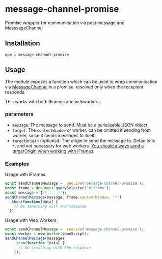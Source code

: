 # message-channel-promise
Promise wrapper for communication via post message and MesssageChannel


## Installation
`npm i message-channel-promise`

## Usage
The module exposes a function which can be used to wrap communication via [MessageChannel](https://developer.mozilla.org/en-US/docs/Web/API/Channel_Messaging_API) in a promise, resolved only when the recepient responds.

This works with both IFrames and webworkers.

### parameters
* `message`: The message to send. Must be a serializable JSON object.
* `target`: The `contentWindow` or worker. can be omitted if sending from worker, since it sends messages to itself.
* `targetOrigin` (optional): The origin to send the message to. Defaults to `*`, and not necessary for web workers.
[You should always send a targetOrigin when working with iFrames](https://developer.mozilla.org/en-US/docs/Web/API/Window/postMessage#Security_concerns).

### Examples

Usage with IFrames:

```js
const sendChannelMessage =  require('message-channel-promise');
const frame = document.querySelector('#iframe');
const message = {/* ... */};
sendChannelMessage(message, frame.contentWindow, '*')
  .then(function(data) {
    // Do something with the response
  });
```

Usage with Web Workers:

```js
const sendChannelMessage =  require('message-channel-promise');
const worker = new Worker(someScript);
sendChannelMessage(message)
    .then(function (data) {
      // Do something with the response
    });
```